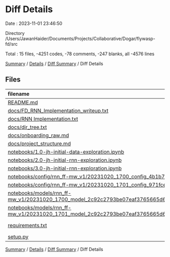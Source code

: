 # Diff Details

Date : 2023-11-01 23:46:50

Directory /Users/JawanHaider/Documents/Projects/Collaborative/Dogar/flywasp-fd/src

Total : 15 files,  -4251 codes, -78 comments, -247 blanks, all -4576 lines

[Summary](results.md) / [Details](details.md) / [Diff Summary](diff.md) / Diff Details

## Files
| filename | language | code | comment | blank | total |
| :--- | :--- | ---: | ---: | ---: | ---: |
| [README.md](/README.md) | Markdown | -106 | 0 | -59 | -165 |
| [docs/FD_RNN_Implementation_writeup.txt](/docs/FD_RNN_Implementation_writeup.txt) | TXT | -137 | -37 | -67 | -241 |
| [docs/RNN Implementation.txt](/docs/RNN%20Implementation.txt) | TXT | -137 | -37 | -67 | -241 |
| [docs/dir_tree.txt](/docs/dir_tree.txt) | TXT | -60 | -4 | -2 | -66 |
| [docs/onboarding_raw.md](/docs/onboarding_raw.md) | Markdown | -70 | 0 | -21 | -91 |
| [docs/project_structure.md](/docs/project_structure.md) | Markdown | -64 | 0 | -22 | -86 |
| [notebooks/1.0-jh-initial-data-exploration.ipynb](/notebooks/1.0-jh-initial-data-exploration.ipynb) | JSON | -121 | 0 | -1 | -122 |
| [notebooks/2.0-jh-initial-rnn-exploration.ipynb](/notebooks/2.0-jh-initial-rnn-exploration.ipynb) | JSON | -202 | 0 | -1 | -203 |
| [notebooks/3.0-jh-initial-rnn-exploration.ipynb](/notebooks/3.0-jh-initial-rnn-exploration.ipynb) | JSON | -3,024 | 0 | -1 | -3,025 |
| [notebooks/config/rnn_ff-mw_v1/20231020_1700_config_4b1b7e97ec515d9a4dbee184212e1d3b.yaml](/notebooks/config/rnn_ff-mw_v1/20231020_1700_config_4b1b7e97ec515d9a4dbee184212e1d3b.yaml) | YAML | -16 | 0 | -1 | -17 |
| [notebooks/config/rnn_ff-mw_v1/20231020_1701_config_971fce5d8c82c2d1bf8db68939c8162d.yaml](/notebooks/config/rnn_ff-mw_v1/20231020_1701_config_971fce5d8c82c2d1bf8db68939c8162d.yaml) | YAML | -16 | 0 | -1 | -17 |
| [notebooks/models/rnn_ff-mw_v1/20231020_1700_model_2c92c2793be07eaf3765665d6287ded4_4b1b7e97ec515d9a4dbee184212e1d3b.pt](/notebooks/models/rnn_ff-mw_v1/20231020_1700_model_2c92c2793be07eaf3765665d6287ded4_4b1b7e97ec515d9a4dbee184212e1d3b.pt) | XML | -149 | 0 | -1 | -150 |
| [notebooks/models/rnn_ff-mw_v1/20231020_1701_model_2c92c2793be07eaf3765665d6287ded4_971fce5d8c82c2d1bf8db68939c8162d.pt](/notebooks/models/rnn_ff-mw_v1/20231020_1701_model_2c92c2793be07eaf3765665d6287ded4_971fce5d8c82c2d1bf8db68939c8162d.pt) | XML | -149 | 0 | -1 | -150 |
| [requirements.txt](/requirements.txt) | pip requirements | 0 | 0 | -1 | -1 |
| [setup.py](/setup.py) | Python | 0 | 0 | -1 | -1 |

[Summary](results.md) / [Details](details.md) / [Diff Summary](diff.md) / Diff Details